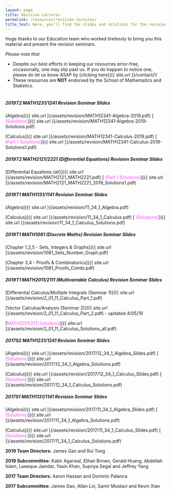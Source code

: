 ```yaml
---
layout: page
title: Revision Lectures
permalink: /resources/revision-lectures/
title_text: Here, you’ll find the slides and solutions for the revision seminars we held for UNSW Mathematics courses. All the best for your revision :)
---
```


Huge thanks to our Education team who worked tirelessly to bring you this material and present the revision seminars.

*Please note that*
- Despite our best efforts in keeping our resources error-free, occasionally, one may slip past us. If you do happen to notice one, please do let us know ASAP by [clicking here]({{ site.url }}/contact/)!
- These resources are **NOT** endorsed by the School of Mathematics and Statistics. <br><br>
  
##### 2019T2 MATH1231/1241 Revision Seminar Slides 

[Algebra]({{ site.url }}/assets/revision/MATH12341-Algebra-2019.pdf) [<span style="color:#F94DF3"> (Solutions)</span>]({{ site.url }}/assets/revision/MATH12341-Algebra-2019-Solutions.pdf)

[Calculus]({{ site.url }}/assets/revision/MATH12341-Calculus-2019.pdf) [<span style="color:#F94DF3"> (Part 1 Solutions)</span>]({{ site.url }}/assets/revision/MATH12341-Calculus-2019-Solutions1.pdf)

##### 2019T2 MATH2121/2221 (Differential Equations) Revision Seminar Slides 

[Differential Equations (all)]({{ site.url }}/assets/revision/MATH2121_MATH2221.pdf) [<span style="color:#F94DF3"> (Part 1 Solutions)</span>]({{ site.url }}/assets/revision/MATH2121_MATH2221_2019_Solutions1.pdf)

##### 2019T1 MATH1131/1141 Revision Seminar Slides 

[Algebra]({{ site.url }}/assets/revision/11_34_1_Algebra.pdf)

[Calculus]({{ site.url }}/assets/revision/11_34_1_Calculus.pdf)
[<span style="color:#F94DF3"> (Solutions)</span>]({{ site.url }}/assets/revision/11_34_1_Calculus_Solutions.pdf)

##### 2019T1 MATH1081 (Discrete Maths) Revision Seminar Slides

[Chapter 1,2,5 - Sets, Integers & Graphs]({{ site.url }}/assets/revision/1081_Sets_Number_Graph.pdf)

[Chapter 3,4 - Proofs & Combinatorics]({{ site.url }}/assets/revision/1081_Proofs_Combi.pdf)

##### 2019T1 MATH2011/2111 (Multivariable Calculus) Revision Seminar Slides

[Differential Calculus/Multiple Integrals (Seminar 1)]({{ site.url }}/assets/revision/2_01_11_Calculus_Part_1.pdf)

[Vector Calculus/Analysis (Seminar 2)]({{ site.url }}/assets/revision/2_01_11_Calculus_Part_2.pdf) - updated 4/05/19

[<span style="color:#F94DF3">MATH2011/2111 Solutions</span>]({{ site.url }}/assets/revision/2_01_11_Calculus_Solutions_all.pdf)

##### 2017S2 MATH1231/1241 Revision Seminar Slides 

[Algebra]({{ site.url }}/assets/revision/2017/12_34_1_Algebra_Slides.pdf)  [<span style="color:#F94DF3"> (Solutions)</span>]({{ site.url }}/assets/revision/2017/12_34_1_Algebra_Solutions.pdf)

[Calculus]({{ site.url }}/assets/revision/2017/12_34_1_Calculus_Slides.pdf)  [<span style="color:#F94DF3"> (Solutions)</span>]({{ site.url }}/assets/revision/2017/12_34_1_Calculus_Solutions.pdf)

##### 2017S1 MATH1131/1141 Revision Seminar Slides
[Algebra]({{ site.url }}/assets/revision/2017/11_34_1_Algebra_Slides.pdf)  [<span style="color:#F94DF3"> (Solutions)</span>]({{ site.url }}/assets/revision/2017/11_34_1_Algebra_Solutions.pdf)

[Calculus]({{ site.url }}/assets/revision/2017/11_34_1_Calculus_Slides.pdf) [<span style="color:#F94DF3"> (Solutions)</span>]({{ site.url }}/assets/revision/2017/11_34_1_Calculus_Solutions.pdf)

**2019 Team Directors:** James Gao and Rui Tong

**2019 Subcommittee:** Kabir Agarwal, Ethan Brown, Gerald Huang, Abdellah Islam, Laeeque Jamdar, Yasin Khan, Supriya Segal and Jeffrey Yang

**2017 Team Directors:** Aaron Hassan and Dominic Palanca

**2017 Subcommittee:** James Gao, Allan Loi, Samir Mustavi and Kevin Xian